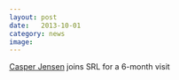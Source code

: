 ```yaml
---
layout: post
date:   2013-10-01
category: news
image: 
---
```


[Casper Jensen](http://cs.au.dk/~semadk/) joins SRL for a 6-month visit